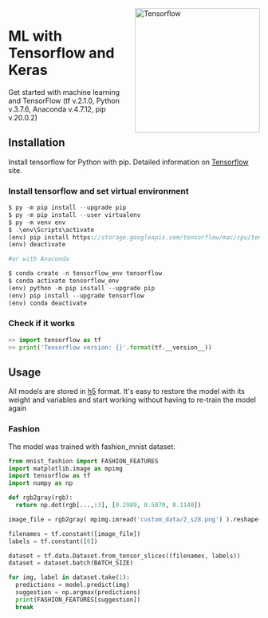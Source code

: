 <img src="https://seeklogo.com/images/T/tensorflow-logo-AE5100E55E-seeklogo.com.png" width="250" align="right" alt="Tensorflow">

# ML with Tensorflow and Keras
Get started with machine learning and TensorFlow (tf v.2.1.0, Python v.3.7.6, Anaconda v.4.7.12, pip v.20.0.2)

## Installation

Install tensorflow for Python with pip. Detailed information on [Tensorflow](https://www.tensorflow.org/install/pip) site.

### Install tensorflow and set virtual environment

```php
$ py -m pip install --upgrade pip
$ py -m pip install --user virtualenv
$ py -m venv env
$ .\env\Scripts\activate
(env) pip install https://storage.googleapis.com/tensorflow/mac/cpu/tensorflow-1.8.0-py3-none-any.whl
(env) deactivate

#or with Anaconda

$ conda create -n tensorflow_env tensorflow
$ conda activate tensorflow_env
(env) python -m pip install --upgrade pip
(env) pip install --upgrade tensorflow
(env) conda deactivate
```

### Check if it works
```python
>> import tensorflow as tf
>> print('Tensorflow version: {}'.format(tf.__version__))
```
## Usage

All models are stored in [h5](https://en.wikipedia.org/wiki/Hierarchical_Data_Format) format. It's easy to restore the model with its weight and variables and start working without having to re-train the model again

### Fashion

The model was trained with fashion_mnist dataset:

```python
from mnist_fashion import FASHION_FEATURES
import matplotlib.image as mpimg
import tensorflow as tf
import numpy as np

def rgb2gray(rgb):
  return np.dot(rgb[...,:3], [0.2989, 0.5870, 0.1140])

image_file = rgb2gray( mpimg.imread('custom_data/2_s28.png') ).reshape(28, 28, 1)

filenames = tf.constant([image_file])
labels = tf.constant([0])

dataset = tf.data.Dataset.from_tensor_slices((filenames, labels))
dataset = dataset.batch(BATCH_SIZE)

for img, label in dataset.take(1):
  predictions = model.predict(img)
  suggestion = np.argmax(predictions)
  print(FASHION_FEATURES[suggestion])
  break
```
